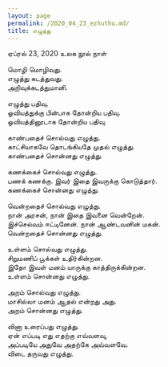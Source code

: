 ```yaml
---
layout: page
permalink: /2020_04_23_ezhuthu.md/
title: எழுத்து
---
```

ஏப்ரல் 23, 2020
உலக நூல் நாள்


மொழி மொழிவது.<br>
எழுத்து கடத்துவது.<br>
அறிவுக்கடத்துமானி.<br>

எழுத்து பதிவு.<br>
ஓவியத்துக்கு பின்பாக தோன்றிய பதிவு.<br>
ஓவியத்தினூடாக தோன்றிய பதிவு.<br>

காண்பதைச் சொல்வது எழுத்து.<br>
காட்சியாகவே தொடங்கியதே முதல் எழுத்து.<br>
காண்பதைச் சொன்னது எழுத்து.<br>

கணக்கைச் சொல்வது எழுத்து.<br>
பணக் கணக்கு. இவர் இதை இவருக்கு கொடுத்தார்.<br>
கணக்கைச் சொன்னது எழுத்து.<br>

வென்றதைச் சொல்வது எழுத்து.<br>
நான் அரசன், நான் இதை இவனை வென்றேன்.<br>
இச்செல்வம் ஈட்டினேன். நான் ஆண்டவனின் மகன்.<br>
வென்றதைச் சொன்னது எழுத்து.<br>

உள்ளம் சொல்வது எழுத்து.<br>
சிறுமணிப்  பூக்கள் உதிர்கின்றன. <br>
இதோ இவள் மனம் யாருக்கு காத்திருக்கின்றன.<br>
உள்ளம் சொன்னது எழுத்து.<br>

அறம் சொல்வது எழுத்து.<br>
மாசில்லா மனம் ஆதல் என்றது அது.<br>
அறம் சொன்னது எழுத்து.<br>

வினா உரைப்பது எழுத்து.<br>
ஏன் எப்படி எது எதற்கு எவ்வளவு,<br>
அப்படியே அதுவே அதற்கே அவ்வளவே.<br>
விடை தருவது எழுத்து.
